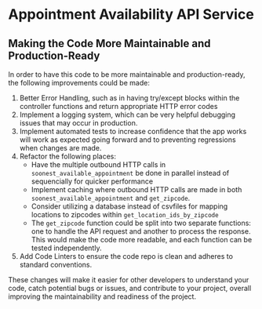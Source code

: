 # Appointment Availability API Service

## Making the Code More Maintainable and Production-Ready

In order to have this code to be more maintainable and production-ready, the following improvements could be made:

1. Better Error Handling, such as in having try/except blocks within the controller functions and return appropriate HTTP error codes
2. Implement a logging system, which can be very helpful debugging issues that may occur in production.
3. Implement automated tests to increase confidence that the app works will work as expected going forward and to preventing regressions when changes are made.
4. Refactor the following places:
   * Have the multiple outbound HTTP calls in `soonest_available_appointment` be done in parallel instead of sequencially for quicker performance
   * Implement caching where outbound HTTP calls are made in both `soonest_available_appointment` and `get_zipcode`.
   * Consider utilizing a database instead of csvfiles for mapping locations to zipcodes within `get_location_ids_by_zipcode`
   * The `get_zipcode` function could be split into two separate functions: one to handle the API request and another to process the response. This would make the code more readable, and each function can be tested independently. 
5. Add Code Linters to ensure the code repo is clean and adheres to standard conventions.

These changes will make it easier for other developers to understand your code, catch potential bugs or issues, and contribute to your project, overall improving the maintainability and readiness of the project.